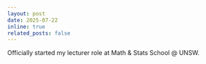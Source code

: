 ```yaml
---
layout: post
date: 2025-07-22
inline: true
related_posts: false
---
```


Officially started my lecturer role at Math & Stats School @ UNSW.
